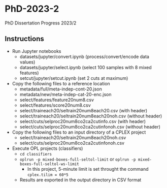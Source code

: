 # PhD-2023-2
PhD Dissertation Progress 2023/2

## Instructions
* Run Jupyter notebooks
  * datasets/jupyter/convert.ipynb (process/convert/encode data values)
  * datasets/jupyter/select.ipynb (select 100 samples with 8 mixed features)
  * setcut/jupyter/setcut.ipynb (set 2 cuts at maximum)
* Copy the following files to a reference location
  * metadata/full/meta-indep-cont-20.json
  * metadata/new/meta-indep-cat-20-enc.json
  * select/features/feature20num8.csv
  * select/features/score20num8.csv
  * select/traineach20/seltrain20num8each20.csv (with header)
  * select/traineach20/seltrain20num8each20noh.csv (without header)
  * select/cuts/selproc20num8co2ca2cutinfo.csv (with header)
  * select/cuts/selproc20num8co2ca2cutinfonoh.csv (without header)
* Copy the following files to an input directory of a CPLEX project
  * select/traineach20/seltrain20num8each20noh.csv
  * select/cuts/selproc20num8co2ca2cutinfonoh.csv
* Execute OPL projects (classifiers)
  * ```cd classifiers```
  * ```oplrun -p mixed-boxes-full-seltol-limit``` or ```oplrun -p mixed-boxes-full-seltol-ws-limit```
    * In this project, 5-minute limit is set throught the command ```cplex.tilim = 60*5```
  * Results are exported in the output directory in CSV format
